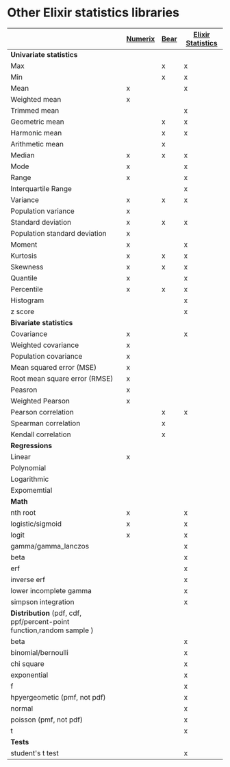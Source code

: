# Other Elixir statistics libraries

|                                  | [Numerix](https://github.com/safwank/Numerix) | [Bear](https://github.com/folsom-project/bear)   | [Elixir Statistics](https://github.com/msharp/elixir-statistics) |
|----------------------------------|---------|--------|-------------------|
| **Univariate statistics**        |         |        |                   |
| Max                              |         |  x     |           x       |
| Min                              |         |  x     |           x       |
| Mean                             |   x     |        |           x       |
| Weighted mean                    |   x     |        |                   |
| Trimmed mean                     |         |        |           x       |
| Geometric mean                   |         |  x     |           x       |
| Harmonic mean                    |         |  x     |           x       |
| Arithmetic mean                  |         |  x     |                   |
| Median                           |   x     |  x     |           x       |
| Mode                             |   x     |        |           x       |
| Range                            |   x     |        |           x       |
| Interquartile Range              |         |        |           x       |
| Variance                         |   x     |  x     |           x       | 
| Population variance              |   x     |        |                   | 
| Standard deviation               |   x     |  x     |           x       |
| Population standard deviation    |   x     |        |                   |
| Moment                           |   x     |        |          x        |
| Kurtosis                         |   x     |  x     |          x        |
| Skewness                         |   x     |  x     |          x        |
| Quantile                         |   x     |        |          x        |
| Percentile                       |   x     |  x     |          x        |
| Histogram                        |         |        |          x        |
| z score                          |         |        |          x        |
| **Bivariate statistics**         |         |        |                   |
| Covariance                       |   x     |        |          x        |
| Weighted covariance              |   x     |        |                   |
| Population covariance            |   x     |        |                   |
| Mean squared error (MSE)         |   x     |        |                   |
| Root mean square error (RMSE)    |   x     |        |                   |
| Peasron                          |   x     |        |                   |
| Weighted Pearson                 |   x     |        |                   |
| Pearson correlation              |         |  x     |          x        |
| Spearman correlation             |         |  x     |                   |
| Kendall correlation              |         |  x     |                   |
| **Regressions**                  |         |        |                   |
| Linear                           |   x     |        |                   |
| Polynomial                       |         |        |                   |
| Logarithmic                      |         |        |                   |
| Expomemtial                      |         |        |                   |
| **Math**                         |         |        |                   |
| nth root                         |   x     |        |  x                |
| logistic/sigmoid                 |   x     |        |  x                |
| logit                            |   x     |        |  x                |
| gamma/gamma_lanczos              |         |        |  x                |
| beta                             |         |        |  x                |
| erf                              |         |        |  x                |
| inverse erf                      |         |        |  x                |
| lower incomplete gamma           |         |        |  x                |
| simpson integration              |         |        |  x                |
| **Distribution** (pdf, cdf, ppf/percent-point function,random sample )                 |         |        |                   |
| beta                             |         |        |    x              |
| binomial/bernoulli               |         |        |    x              |
| chi square                       |         |        |    x              |
| exponential                      |         |        |    x              |
| f                                |         |        |    x              |
| hpyergeometic (pmf, not pdf)     |         |        |    x              |
| normal                           |         |        |    x              |
| poisson (pmf, not pdf)           |         |        |    x              |
| t                                |         |        |    x              |
| **Tests**                        |         |        |                   |
| student's t test                 |         |        |    x              |
